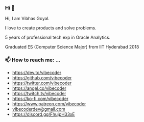 ### Hi 👋

Hi, I am Vibhas Goyal. 

I love to create products and solve problems.

5 years of professional tech exp in Oracle Analytics. 

Graduated ES (Computer Science Major) from IIT Hyderabad 2018

### 📫 How to reach me: ...

- https://dev.to/vibecoder
- https://github.com/vibecoder
- https://twitter.com/vibecoder
- https://angel.co/vibecoder
- https://twitch.tv/vibecoder
- https://ko-fi.com/vibecoder
- https://www.patreon.com/vibecoder
- vibecoderdev@gmail.com
- https://discord.gg/FhujpH33xE

